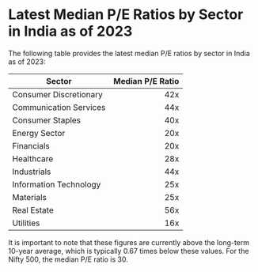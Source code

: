 # Latest Median P/E Ratios by Sector in India as of 2023

The following table provides the latest median P/E ratios by sector in India as of 2023:

| Sector                 | Median P/E Ratio |
| ----------------------|----------------:|
| Consumer Discretionary |            42x   |
| Communication Services|            44x   |
| Consumer Staples       |            40x   |
| Energy Sector          |            20x   |
| Financials             |            20x   |
| Healthcare             |            28x   |
| Industrials            |            44x   |
| Information Technology |            25x   |
| Materials              |            25x   |
| Real Estate            |            56x   |
| Utilities              |            16x   |

It is important to note that these figures are currently above the long-term 10-year average, which is typically 0.67 times below these values. For the Nifty 500, the median P/E ratio is 30.

